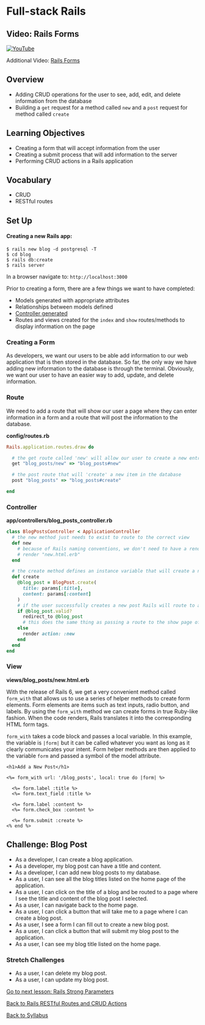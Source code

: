 # Full-stack Rails

## Video: Rails Forms
[![YouTube](http://img.youtube.com/vi/9UGcF6pnAag/0.jpg)](https://www.youtube.com/watch?v=9UGcF6pnAag)

Additional Video: [ Rails Forms ](https://player.vimeo.com/video/155715320)

## Overview
- Adding CRUD operations for the user to see, add, edit, and delete information from the database
- Building a `get` request for a method called `new` and a `post` request for method called `create`

## Learning Objectives
- Creating a form that will accept information from the user
- Creating a submit process that will add information to the server
- Performing CRUD actions in a Rails application

## Vocabulary
- CRUD
- RESTful routes

## Set Up

#### Creating a new Rails app:
```
$ rails new blog -d postgresql -T
$ cd blog
$ rails db:create
$ rails server
```
In a browser navigate to:
`http://localhost:3000`

Prior to creating a form, there are a few things we want to have completed:
- Models generated with appropriate attributes
- Relationships between models defined
- [Controller generated](./routes_controllers_views.md)
- Routes and views created for the `index` and `show` routes/methods to display information on the page

### Creating a Form
As developers, we want our users to be able add information to our web application that is then stored in the database. So far, the only way we have adding new information to the database is through the terminal. Obviously, we want our user to have an easier way to add, update, and delete information.

### Route
We need to add a route that will show our user a page where they can enter information in a form and a route that will post the information to the database.

**config/routes.rb**
```ruby
Rails.application.routes.draw do

  # the get route called 'new' will allow our user to create a new entry
  get "blog_posts/new" => "blog_posts#new"

  # the post route that will 'create' a new item in the database
  post "blog_posts" => "blog_posts#create"

end
```

### Controller

**app/controllers/blog_posts_controller.rb**

```ruby
class BlogPostsController < ApplicationController
  # the new method just needs to exist to route to the correct view
  def new
    # because of Rails naming conventions, we don't need to have a render here, but really this is happening:
    # render "new.html.erb"
  end

  # the create method defines an instance variable that will create a new instance of the model with a title and content provided by the user
  def create
    @blog_post = BlogPost.create(
      title: params[:title],
      content: params[:content]
    )
    # if the user successfully creates a new post Rails will route to a view of that post, otherwise it will stay on the form
    if @blog_post.valid?
      redirect_to @blog_post
      # this does the same thing as passing a route to the show page of the object: redirect_to '/model_names/#{instance_variable_name.id}'
    else
      render action: :new
    end
  end
end
```

### View

**views/blog_posts/new.html.erb**

With the release of Rails 6, we get a very convenient method called `form_with` that allows us to use a series of helper methods to create form elements. Form elements are items such as text inputs, radio button, and labels. By using the `form_with` method we can create forms in true Ruby-like fashion. When the code renders, Rails translates it into the corresponding HTML form tags.

`form_with` takes a code block and passes a local variable. In this example, the variable is `|form|` but it can be called whatever you want as long as it clearly communicates your intent. Form helper methods are then applied to the variable `form` and passed a symbol of the model attribute.

```
<h1>Add a New Post</h1>

<%= form_with url: '/blog_posts', local: true do |form| %>

  <%= form.label :title %>
  <%= form.text_field :title %>

  <%= form.label :content %>
  <%= form.check_box :content %>

  <%= form.submit :create %>
<% end %>
```


## Challenge: Blog Post
- As a developer, I can create a blog application.
- As a developer, my blog post can have a title and content.
- As a developer, I can add new blog posts to my database.
- As a user, I can see all the blog titles listed on the home page of the application.
- As a user, I can click on the title of a blog and be routed to a page where I see the title and content of the blog post I selected.
- As a user, I can navigate back to the home page.
- As a user, I can click a button that will take me to a page where I can create a blog post.
- As a user, I see a form I can fill out to create a new blog post.
- As a user, I can click a button that will submit my blog post to the application.
- As a user, I can see my blog title listed on the home page.

### Stretch Challenges
- As a user, I can delete my blog post.
- As a user, I can update my blog post.

[ Go to next lesson: Rails Strong Parameters ](./strong_parameters.md)

[ Back to Rails RESTful Routes and CRUD Actions ](./restful_routes_crud.md)

[ Back to Syllabus ](../README.md#unit-six-ruby-on-rails)
